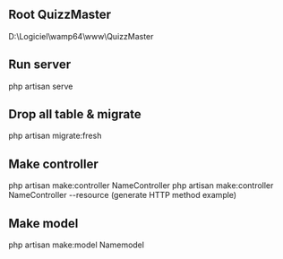 ## Root QuizzMaster
D:\Logiciel\wamp64\www\QuizzMaster

## Run server
php artisan serve

## Drop all table & migrate
php artisan migrate:fresh

## Make controller
php artisan make:controller NameController
php artisan make:controller NameController --resource (generate HTTP method example)

## Make model
php artisan make:model Namemodel
